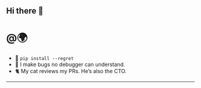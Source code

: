 ## Hi there 👋

<!--
**dio0x1a/dio0x1a** is a ✨ _special_ ✨ repository because its `README.md` (this file) appears on your GitHub profile.

Here are some ideas to get you started:

- 🔭 I’m currently working on ...
- 🌱 I’m currently learning ...
- 👯 I’m looking to collaborate on ...
- 🤔 I’m looking for help with ...
- 💬 Ask me about ...
- 📫 How to reach me: ...
- 😄 Pronouns: ...
- ⚡ Fun fact: ...
-->

# @🌍
- 🫠 `pip install --regret`
- 🐛 I make bugs no debugger can understand.
- 🐈 My cat reviews my PRs. He’s also the CTO.

---
